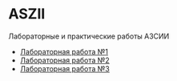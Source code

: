 # ASZII
Лабораторные и практические работы АЗСИИ

- [Лабораторная работа №1]([./Лабораторная%20работа%201/](https://github.com/Sap0ff/ASZII/tree/main/AZSIILR1_Sapov))
- [Лабораторная работа №2]([./Лабораторная%20работа%202/](https://github.com/Sap0ff/ASZII/tree/main/AZSIILR2_Sapov))
- [Лабораторная работа №3]([./Лабораторная%20работа%203/](https://github.com/Sap0ff/ASZII/tree/main/AZSIILR3_Sapov))
